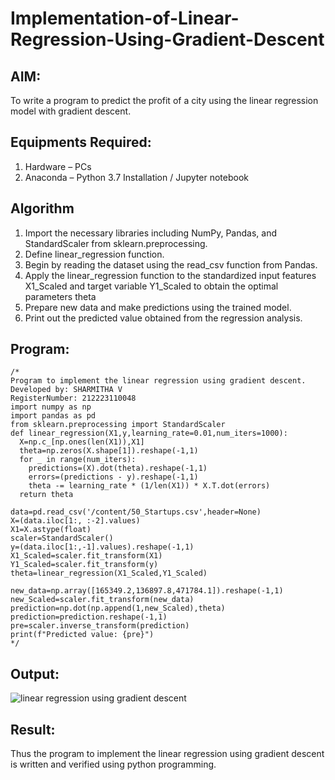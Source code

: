 # Implementation-of-Linear-Regression-Using-Gradient-Descent

## AIM:
To write a program to predict the profit of a city using the linear regression model with gradient descent.

## Equipments Required:
1. Hardware – PCs
2. Anaconda – Python 3.7 Installation / Jupyter notebook

## Algorithm
1. Import the necessary libraries including NumPy, Pandas, and StandardScaler from sklearn.preprocessing.
2. Define linear_regression function.
3. Begin by reading the dataset using the read_csv function from Pandas.
4. Apply the linear_regression function to the standardized input features X1_Scaled and target variable Y1_Scaled to obtain the optimal parameters theta
5. Prepare new data and make predictions using the trained model.
6. Print out the predicted value obtained from the regression analysis.

## Program:
```
/*
Program to implement the linear regression using gradient descent.
Developed by: SHARMITHA V
RegisterNumber: 212223110048
import numpy as np
import pandas as pd
from sklearn.preprocessing import StandardScaler
def linear_regression(X1,y,learning_rate=0.01,num_iters=1000):
  X=np.c_[np.ones(len(X1)),X1]
  theta=np.zeros(X.shape[1]).reshape(-1,1)
  for _ in range(num_iters):
    predictions=(X).dot(theta).reshape(-1,1)
    errors=(predictions - y).reshape(-1,1)
    theta -= learning_rate * (1/len(X1)) * X.T.dot(errors)
  return theta

data=pd.read_csv('/content/50_Startups.csv',header=None)
X=(data.iloc[1:, :-2].values)
X1=X.astype(float)
scaler=StandardScaler()
y=(data.iloc[1:,-1].values).reshape(-1,1)
X1_Scaled=scaler.fit_transform(X1)
Y1_Scaled=scaler.fit_transform(y)
theta=linear_regression(X1_Scaled,Y1_Scaled)

new_data=np.array([165349.2,136897.8,471784.1]).reshape(-1,1)
new_Scaled=scaler.fit_transform(new_data)
prediction=np.dot(np.append(1,new_Scaled),theta)
prediction=prediction.reshape(-1,1)
pre=scaler.inverse_transform(prediction)
print(f"Predicted value: {pre}")
*/
```

## Output:
![linear regression using gradient descent](sam.png)


## Result:
Thus the program to implement the linear regression using gradient descent is written and verified using python programming.

